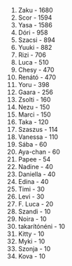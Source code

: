 1. Zaku - 1680
2. Scor - 1594
3. Yasa - 1586
4. Dóri - 958
5. Szacsi - 894
6. Yuuki - 882
7. Rizi - 706
8. Luca - 510
9. Chesy - 470
9. Renátó - 470
10. Yoru - 398
11. Gaara - 256
12. Zsolti - 160
13. Nezu - 150
13. Marci - 150
14. Taka - 120
15. Szaszus - 114
16. Vanessa - 110
17. Sába - 60
17. Aya-chan - 60
18. Papee - 54
19. Nadine - 40
19. Daniella - 40
19. Edina - 40
20. Timi - 30
20. Levi - 30
21. F. Luca - 20
22. Szandi - 10
22. Noira - 10
22. takarítónéni - 10
22. Kitty - 10
22. Myki - 10
22. Szonja - 10
22. Kova - 10
